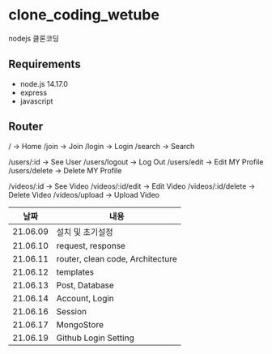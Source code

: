 # clone_coding_wetube
nodejs 클론코딩

## Requirements
- node.js 14.17.0
- express
- javascript

## Router
/ -> Home
/join -> Join
/login -> Login
/search -> Search

/users/:id -> See User
/users/logout -> Log Out
/users/edit -> Edit MY Profile
/users/delete -> Delete MY Profile

/videos/:id -> See Video
/videos/:id/edit -> Edit Video
/videos/:id/delete -> Delete Video
/videos/upload -> Upload Video

|날짜|내용|
|----|----|
|21.06.09| 설치 및 초기설정 |
|21.06.10| request, response|
|21.06.11| router, clean code, Architecture|
|21.06.12| templates|
|21.06.13| Post, Database|
|21.06.14| Account, Login |
|21.06.16| Session|
|21.06.17| MongoStore |
|21.06.19| Github Login Setting|